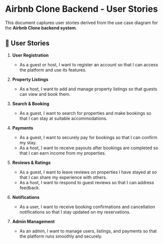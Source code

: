 # Airbnb Clone Backend - User Stories

This document captures user stories derived from the use case diagram for the **Airbnb Clone backend system**.

## 📝 User Stories

1. **User Registration**
   - As a guest or host, I want to register an account so that I can access the platform and use its features.

2. **Property Listings**
   - As a host, I want to add and manage property listings so that guests can view and book them.

3. **Search & Booking**
   - As a guest, I want to search for properties and make bookings so that I can stay at suitable accommodations.

4. **Payments**
   - As a guest, I want to securely pay for bookings so that I can confirm my stay.  
   - As a host, I want to receive payouts after bookings are completed so that I can earn income from my properties.

5. **Reviews & Ratings**
   - As a guest, I want to leave reviews on properties I have stayed at so that I can share my experience with others.  
   - As a host, I want to respond to guest reviews so that I can address feedback.

6. **Notifications**
   - As a user, I want to receive booking confirmations and cancellation notifications so that I stay updated on my reservations.

7. **Admin Management**
   - As an admin, I want to manage users, listings, and payments so that the platform runs smoothly and securely.
